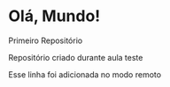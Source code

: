 # Olá, Mundo!
 Primeiro Repositório

 Repositório criado durante aula teste

Esse linha foi adicionada no modo remoto
